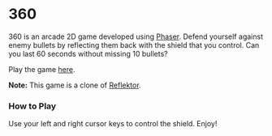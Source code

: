 # 360
360 is an arcade 2D game developed using [Phaser](https://phaser.io/). Defend yourself against enemy bullets by reflecting them back with the shield that you control. Can you last 60 seconds without missing 10 bullets?

Play the game [here](http://prakash014.github.io/de-ghumake).

**Note:** This game is a clone of [Reflektor](https://github.com/rantt/reflektor).


### How to Play
Use your left and right cursor keys to control the shield. Enjoy!
